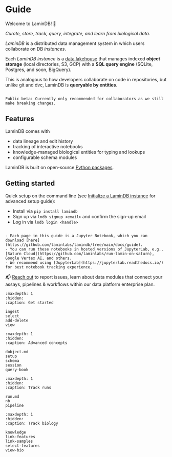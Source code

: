 # Guide

Welcome to LaminDB! 👋

_Curate, store, track, query, integrate, and learn from biological data._

_LaminDB_ is a distributed data management system in which users collaborate on DB _instances_.

Each _LaminDB instance_ is a [data lakehouse](https://www.databricks.com/glossary/data-lakehouse) that manages indexed **object storage** (local directories, S3, GCP) with a **SQL query engine** (SQLite, Postgres, and soon, BigQuery).

This is analogous to how developers collaborate on code in repositories, but unlike git and dvc, LaminDB is **queryable by entities**.

```{warning}

Public beta: Currently only recommended for collaborators as we still make breaking changes.

```

## Features

LaminDB comes with

- data lineage and edit history
- tracking of interactive notebooks
- knowledge-managed biological entities for typing and lookups
- configurable schema modules

LaminDB is built on open-source [Python packages](https://lamin.ai/docs).

## Getting started

Quick setup on the command line (see [Initialize a LaminDB instance](https://lamin.ai/docs/db/guide/setup) for advanced setup guide):

- Install via `pip install lamindb`
- Sign up via `lndb signup <email>` and confirm the sign-up email
- Log in via `lndb login <handle>`

```{tip}

- Each page in this guide is a Jupyter Notebook, which you can download [here](https://github.com/laminlabs/lamindb/tree/main/docs/guide).
- You can run these notebooks in hosted versions of JupyterLab, e.g., [Saturn Cloud](https://github.com/laminlabs/run-lamin-on-saturn), Google Vertex AI, and others.
- We recommend using [JupyterLab](https://jupyterlab.readthedocs.io/) for best notebook tracking experience.

```

📬 [Reach out](https://lamin.ai/contact) to report issues, learn about data modules that connect your assays, pipelines & workflows within our data platform enterprise plan.

```{toctree}
:maxdepth: 1
:hidden:
:caption: Get started

ingest
select
add-delete
view
```

```{toctree}
:maxdepth: 1
:hidden:
:caption: Advanced concepts

dobject.md
setup
schema
session
query-book
```

```{toctree}
:maxdepth: 1
:hidden:
:caption: Track runs

run.md
nb
pipeline
```

```{toctree}
:maxdepth: 1
:hidden:
:caption: Track biology

knowledge
link-features
link-samples
select-features
view-bio
```
